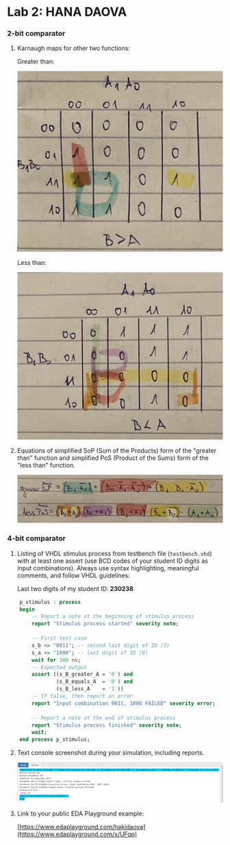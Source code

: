 # Lab 2: HANA DAOVA

### 2-bit comparator

1. Karnaugh maps for other two functions:

   Greater than:

   ![K-maps](https://github.com/hakidaova/digital-electronics-1/blob/main/labs/02-logic/images/greater_SoP.jpg)

   Less than:

   ![K-maps](https://github.com/hakidaova/digital-electronics-1/blob/main/labs/02-logic/images/less_PoS.jpg)

2. Equations of simplified SoP (Sum of the Products) form of the "greater than" function and simplified PoS (Product of the Sums) form of the "less than" function.

   ![Logic functions](https://github.com/hakidaova/digital-electronics-1/blob/main/labs/02-logic/images/functions.jpg)

### 4-bit comparator

1. Listing of VHDL stimulus process from testbench file (`testbench.vhd`) with at least one assert (use BCD codes of your student ID digits as input combinations). Always use syntax highlighting, meaningful comments, and follow VHDL guidelines:

   Last two digits of my student ID: **230238**

```vhdl
    p_stimulus : process
    begin
        -- Report a note at the beginning of stimulus process
        report "Stimulus process started" severity note;

        -- First test case
        s_b <= "0011"; -- second last digit of ID (3)
        s_a <= "1000"; -- last digit of ID (8)
        wait for 100 ns;
        -- Expected output
        assert ((s_B_greater_A = '0') and
                (s_B_equals_A  = '0') and
                (s_B_less_A    = '1'))
        -- If false, then report an error
        report "Input combination 0011, 1000 FAILED" severity error;

        -- Report a note at the end of stimulus process
        report "Stimulus process finished" severity note;
        wait;
    end process p_stimulus;
```

2. Text console screenshot during your simulation, including reports.

   ![your figure](https://github.com/hakidaova/digital-electronics-1/blob/main/labs/02-logic/images/simulation.png)

3. Link to your public EDA Playground example:

   [https://www.edaplayground.com/hakidaova](https://www.edaplayground.com/x/UFqp)

